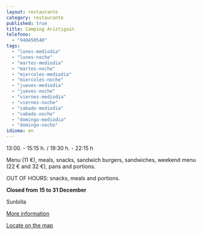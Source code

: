 ```yaml
---
layout: restaurante
category: restaurante
published: true
title: Camping Ariztigain
telefono: 
  - "948450540"
tags: 
  - "lunes-mediodia"
  - "lunes-noche"
  - "martes-mediodia"
  - "martes-noche"
  - "miercoles-mediodia"
  - "miercoles-noche"
  - "jueves-mediodia"
  - "jueves-noche"
  - "viernes-mediodia"
  - "viernes-noche"
  - "sabado-mediodia"
  - "sabado-noche"
  - "domingo-mediodia"
  - "domingo-noche"
idioma: en
---
```


13:00. - 15:15 h. / 19:30 h. - 22:15 h

Menu (11 €), meals, snacks, sandwich burgers, sandwiches, weekend menu (22 € and 32 €), pans and portions.

OUT OF HOURS: snacks, meals and portions.

**Closed from 15 to 31 December**

Sunbilla

[More information](http://www.consorciobertiz.org/consorcio/dondecomer/restaurantes/sunbilla-es-0-190/restaurante-camping-ariztigain.html)

[Locate on the map](https://maps.google.es/maps?q=camping+ariztigain&hl=es&ll=43.186279,-1.672497&spn=0.081482,0.154324&sll=43.130208,-1.643753&sspn=0.010195,0.01929&t=h&hq=camping+ariztigain&z=13&iwloc=A "Ariztigain Campsite")